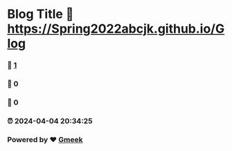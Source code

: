 # Blog Title :link: https://Spring2022abcjk.github.io/Glog 
### :page_facing_up: [1](https://Spring2022abcjk.github.io/Glog/tag.html) 
### :speech_balloon: 0 
### :hibiscus: 0 
### :alarm_clock: 2024-04-04 20:34:25 
### Powered by :heart: [Gmeek](https://github.com/Meekdai/Gmeek)

